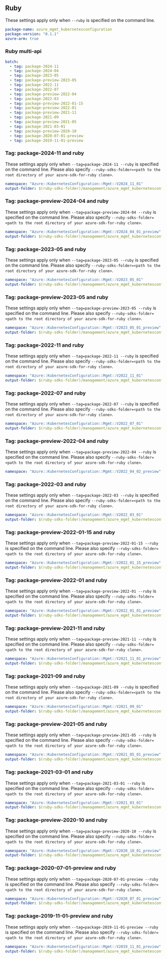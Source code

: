 ## Ruby

These settings apply only when `--ruby` is specified on the command line.

```yaml
package-name: azure_mgmt_kubernetesconfiguration
package-version: "0.1.1"
azure-arm: true
```

### Ruby multi-api

``` yaml $(ruby) && $(multiapi)
batch:
  - tag: package-2024-11
  - tag: package-2024-04
  - tag: package-2023-05
  - tag: package-preview-2023-05
  - tag: package-2022-11
  - tag: package-2022-07
  - tag: package-preview-2022-04
  - tag: package-2022-03
  - tag: package-preview-2022-01-15
  - tag: package-preview-2022-01
  - tag: package-preview-2021-11
  - tag: package-2021-09
  - tag: package-preview-2021-05
  - tag: package-2021-03-01
  - tag: package-preview-2020-10
  - tag: package-2020-07-01-preview
  - tag: package-2019-11-01-preview
```
### Tag: package-2024-11 and ruby

These settings apply only when `--tag=package-2024-11 --ruby` is specified on the command line.
Please also specify `--ruby-sdks-folder=<path to the root directory of your azure-sdk-for-ruby clone>`.

```yaml $(tag) == 'package-2024-11' && $(ruby)
namespace: "Azure::KubernetesConfiguration::Mgmt::V2024_11_01"
output-folder: $(ruby-sdks-folder)/management/azure_mgmt_kubernetesconfiguration/lib
```

### Tag: package-preview-2024-04 and ruby

These settings apply only when `--tag=package-preview-2024-04 --ruby` is specified on the command line.
Please also specify `--ruby-sdks-folder=<path to the root directory of your azure-sdk-for-ruby clone>`.

```yaml $(tag) == 'package-preview-2024-04' && $(ruby)
namespace: "Azure::KubernetesConfiguration::Mgmt::V2024_04_01_preview"
output-folder: $(ruby-sdks-folder)/management/azure_mgmt_kubernetesconfiguration/lib
```

### Tag: package-2023-05 and ruby

These settings apply only when `--tag=package-2023-05 --ruby` is specified on the command line.
Please also specify `--ruby-sdks-folder=<path to the root directory of your azure-sdk-for-ruby clone>`.

```yaml $(tag) == 'package-2023-05' && $(ruby)
namespace: "Azure::KubernetesConfiguration::Mgmt::V2023_05_01"
output-folder: $(ruby-sdks-folder)/management/azure_mgmt_kubernetesconfiguration/lib
```

### Tag: package-preview-2023-05 and ruby

These settings apply only when `--tag=package-preview-2023-05 --ruby` is specified on the command line.
Please also specify `--ruby-sdks-folder=<path to the root directory of your azure-sdk-for-ruby clone>`.

```yaml $(tag) == 'package-preview-2023-05' && $(ruby)
namespace: "Azure::KubernetesConfiguration::Mgmt::V2023_05_01_preview"
output-folder: $(ruby-sdks-folder)/management/azure_mgmt_kubernetesconfiguration/lib
```

### Tag: package-2022-11 and ruby

These settings apply only when `--tag=package-2022-11 --ruby` is specified on the command line.
Please also specify `--ruby-sdks-folder=<path to the root directory of your azure-sdk-for-ruby clone>`.

```yaml $(tag) == 'package-2022-11' && $(ruby)
namespace: "Azure::KubernetesConfiguration::Mgmt::V2022_11_01"
output-folder: $(ruby-sdks-folder)/management/azure_mgmt_kubernetesconfiguration/lib
```

### Tag: package-2022-07 and ruby

These settings apply only when `--tag=package-2022-07 --ruby` is specified on the command line.
Please also specify `--ruby-sdks-folder=<path to the root directory of your azure-sdk-for-ruby clone>`.

```yaml $(tag) == 'package-2022-07' && $(ruby)
namespace: "Azure::KubernetesConfiguration::Mgmt::V2022_07_01"
output-folder: $(ruby-sdks-folder)/management/azure_mgmt_kubernetesconfiguration/lib
```

### Tag: package-preview-2022-04 and ruby

These settings apply only when `--tag=package-preview-2022-04 --ruby` is specified on the command line.
Please also specify `--ruby-sdks-folder=<path to the root directory of your azure-sdk-for-ruby clone>`.

```yaml $(tag) == 'package-preview-2022-04' && $(ruby)
namespace: "Azure::KubernetesConfiguration::Mgmt::V2022_04_02_preview"
```

### Tag: package-2022-03 and ruby

These settings apply only when `--tag=package-2022-03 --ruby` is specified on the command line.
Please also specify `--ruby-sdks-folder=<path to the root directory of your azure-sdk-for-ruby clone>`.

```yaml $(tag) == 'package-2022-03' && $(ruby)
namespace: "Azure::KubernetesConfiguration::Mgmt::V2022_03_01"
output-folder: $(ruby-sdks-folder)/management/azure_mgmt_kubernetesconfiguration/lib
```

### Tag: package-preview-2022-01-15 and ruby

These settings apply only when `--tag=package-preview-2022-01-15 --ruby` is specified on the command line.
Please also specify `--ruby-sdks-folder=<path to the root directory of your azure-sdk-for-ruby clone>`.

```yaml $(tag) == 'package-preview-2022-01-15' && $(ruby)
namespace: "Azure::KubernetesConfiguration::Mgmt::V2022_01_15_preview"
output-folder: $(ruby-sdks-folder)/management/azure_mgmt_kubernetesconfiguration/lib
```

### Tag: package-preview-2022-01 and ruby

These settings apply only when `--tag=package-preview-2022-01 --ruby` is specified on the command line.
Please also specify `--ruby-sdks-folder=<path to the root directory of your azure-sdk-for-ruby clone>`.

```yaml $(tag) == 'package-preview-2022-01' && $(ruby)
namespace: "Azure::KubernetesConfiguration::Mgmt::V2022_01_01_preview"
output-folder: $(ruby-sdks-folder)/management/azure_mgmt_kubernetesconfiguration/lib
```

### Tag: package-preview-2021-11 and ruby

These settings apply only when `--tag=package-preview-2021-11 --ruby` is specified on the command line.
Please also specify `--ruby-sdks-folder=<path to the root directory of your azure-sdk-for-ruby clone>`.

```yaml $(tag) == 'package-preview-2021-11' && $(ruby)
namespace: "Azure::KubernetesConfiguration::Mgmt::V2021_11_01_preview"
output-folder: $(ruby-sdks-folder)/management/azure_mgmt_kubernetesconfiguration/lib
```

### Tag: package-2021-09 and ruby

These settings apply only when `--tag=package-2021-09 --ruby` is specified on the command line.
Please also specify `--ruby-sdks-folder=<path to the root directory of your azure-sdk-for-ruby clone>`.

```yaml $(tag) == 'package-2021-09' && $(ruby)
namespace: "Azure::KubernetesConfiguration::Mgmt::V2021_09_01"
output-folder: $(ruby-sdks-folder)/management/azure_mgmt_kubernetesconfiguration/lib
```

### Tag: package-preview-2021-05 and ruby

These settings apply only when `--tag=package-preview-2021-05 --ruby` is specified on the command line.
Please also specify `--ruby-sdks-folder=<path to the root directory of your azure-sdk-for-ruby clone>`.

```yaml $(tag) == 'package-preview-2021-05' && $(ruby)
namespace: "Azure::KubernetesConfiguration::Mgmt::V2021_05_01_preview"
output-folder: $(ruby-sdks-folder)/management/azure_mgmt_kubernetesconfiguration/lib
```

### Tag: package-2021-03-01 and ruby

These settings apply only when `--tag=package-2021-03-01 --ruby` is specified on the command line.
Please also specify `--ruby-sdks-folder=<path to the root directory of your azure-sdk-for-ruby clone>`.

```yaml $(tag) == 'package-2021-03-01' && $(ruby)
namespace: "Azure::KubernetesConfiguration::Mgmt::V2021_03_01"
output-folder: $(ruby-sdks-folder)/management/azure_mgmt_kubernetesconfiguration/lib
```

### Tag: package-preview-2020-10 and ruby

These settings apply only when `--tag=package-preview-2020-10 --ruby` is specified on the command line.
Please also specify `--ruby-sdks-folder=<path to the root directory of your azure-sdk-for-ruby clone>`.

```yaml $(tag) == 'package-preview-2020-10' && $(ruby)
namespace: "Azure::KubernetesConfiguration::Mgmt::V2020_10_01_preview"
output-folder: $(ruby-sdks-folder)/management/azure_mgmt_kubernetesconfiguration/lib
```

### Tag: package-2020-07-01-preview and ruby

These settings apply only when `--tag=package-2020-07-01-preview --ruby` is specified on the command line.
Please also specify `--ruby-sdks-folder=<path to the root directory of your azure-sdk-for-ruby clone>`.

```yaml $(tag) == 'package-2020-07-01-preview' && $(ruby)
namespace: "Azure::KubernetesConfiguration::Mgmt::V2020_07_01_preview"
output-folder: $(ruby-sdks-folder)/management/azure_mgmt_kubernetesconfiguration/lib
```

### Tag: package-2019-11-01-preview and ruby

These settings apply only when `--tag=package-2019-11-01-preview --ruby` is specified on the command line.
Please also specify `--ruby-sdks-folder=<path to the root directory of your azure-sdk-for-ruby clone>`.

```yaml $(tag) == 'package-2019-11-01-preview' && $(ruby)
namespace: "Azure::KubernetesConfiguration::Mgmt::V2019_11_01_preview"
output-folder: $(ruby-sdks-folder)/management/azure_mgmt_kubernetesconfiguration/lib
```
